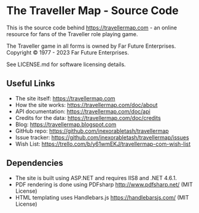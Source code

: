 The Traveller Map - Source Code
================================

This is the source code behind https://travellermap.com - an online resource for fans
of the Traveller role playing game.

The Traveller game in all forms is owned by Far Future Enterprises.
Copyright &copy; 1977 - 2023 Far Future Enterprises.

See LICENSE.md for software licensing details.


Useful Links
------------

* The site itself: https://travellermap.com
* How the site works: https://travellermap.com/doc/about
* API documentation: https://travellermap.com/doc/api
* Credits for the data: https://travellermap.com/doc/credits
* Blog: https://travellermap.blogspot.com
* GitHub repo: https://github.com/inexorabletash/travellermap
* Issue tracker: https://github.com/inexorabletash/travellermap/issues
* Wish List: https://trello.com/b/y61wmEKJ/travellermap-com-wish-list


Dependencies
------------

* The site is built using ASP.NET and requires IIS8 and .NET 4.6.1.
* PDF rendering is done using PDFsharp http://www.pdfsharp.net/ (MIT License)
* HTML templating uses Handlebars.js https://handlebarsjs.com/ (MIT License)
